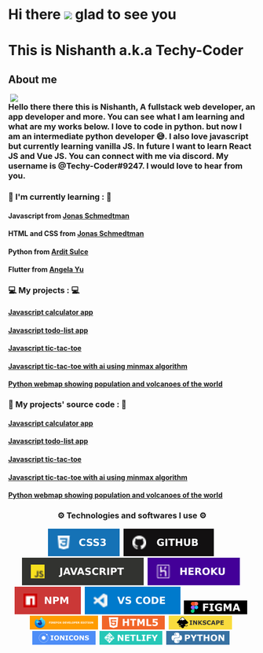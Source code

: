 <h1>Hi there <img src="https://github.com/Ashutosh00710/Ashutosh00710/blob/master/wave.gif" width="50px"> glad to see you</h1>
<h1>This is Nishanth a.k.a Techy-Coder</h1>
<h2>About me</h2>
<img align="right" src="https://github.com/Techy-Coder/Techy-Coder/blob/main/overview.gif"  width="500">
<h3>Hello there there this is Nishanth, A fullstack web developer, an app developer and more. You can see what I am learning and what are my works below. I love to code in python. but now I am an intermediate python developer 😅. I also love javascript but currently learning vanilla JS. In future I want to learn React JS and Vue JS. You can connect with me via discord. My username is @Techy-Coder#9247. I would love to hear from you.</h3>
<h3>📖 I'm currently learning : 📖</h3>
<h4>Javascript from <a href ="https://www.udemy.com/share/101WfeBUAYdFlXTHo=/">Jonas Schmedtman</a></h4>
<h4>HTML and CSS from <a href ="https://www.udemy.com/share/101WtcBUAYdFlXTHo=/">Jonas Schmedtman</a></h4>
<h4>Python from <a href ="https://www.udemy.com/share/101Wa0BUAYdFlXTHo=/">Ardit Sulce</a></a></h4>
<h4>Flutter from <a href ="https://www.udemy.com/share/101WB6BUAYdFlXTHo=/">Angela Yu</a></a></h4>
<h3>💻 My projects : 💻</h3>
<h4><a href="https://caclulator-by-nishanth.netlify.app/">Javascript calculator app</a></h4>
<h4><a href="https://todo-list-by-nishanth.netlify.app/">Javascript todo-list app</a></h4>
<h4><a href="https://tic-tac-toe-by-nishanth.netlify.app/">Javascript tic-tac-toe</a></h4>
<h4><a href="https://ai-tic-tac-toe.netlify.app/">Javascript tic-tac-toe with ai using minmax algorithm</a></h4>
<h4><a href="https://volcanoes-and-population-webmap.netlify.app/">Python webmap showing population and volcanoes of the world</a></h4>
<h3>📁 My projects' source code : 📁</h3>
<h4><a href="https://github.com/Techy-Coder/calculator">Javascript calculator app</a></h4>
<h4><a href="https://github.com/Techy-Coder/Todo-list">Javascript todo-list app</a></h4>
<h4><a href="https://github.com/Techy-Coder/Tic-Tac-Toe">Javascript tic-tac-toe</a></h4>
<h4><a href="https://github.com/Techy-Coder/Tic-Tac-Toe-with-AI">Javascript tic-tac-toe with ai using minmax algorithm</a></h4>
<h4><a href="https://github.com/Techy-Coder/Volcano-and-population-webmap">Python webmap showing population and volcanoes of the world</a></h4>
<h3 align="center">⚙ Technologies and softwares I use ⚙</h3>
<p align="center">
<img src="https://github.com/Techy-Coder/Techy-Coder/blob/main/icons/CSS.svg">&nbsp;
<img src="https://github.com/Techy-Coder/Techy-Coder/blob/main/icons/Github.svg">&nbsp;
  <img src="https://github.com/Techy-Coder/Techy-Coder/blob/main/icons/JS.svg">&nbsp;
  <img src="https://github.com/Techy-Coder/Techy-Coder/blob/main/icons/Heroku.svg">&nbsp;
  <img src="https://github.com/Techy-Coder/Techy-Coder/blob/main/icons/Npm.svg">&nbsp;
  <img src="https://github.com/Techy-Coder/Techy-Coder/blob/main/icons/Vscode.svg">&nbsp;
  <img src="https://github.com/Techy-Coder/Techy-Coder/blob/main/icons/figma-1.png" alt="">&nbsp;
  <img src="https://github.com/Techy-Coder/Techy-Coder/blob/main/icons/firefox-browser-developer-edition.png" alt="">&nbsp;
  <img src="https://github.com/Techy-Coder/Techy-Coder/blob/main/icons/html-5.png" alt="">&nbsp;
  <img src="https://github.com/Techy-Coder/Techy-Coder/blob/main/icons/inkscape-flat-logo-2color-text.png" alt="">&nbsp;
  <img src="https://github.com/Techy-Coder/Techy-Coder/blob/main/icons/ionic-logo-svgrepo-com.png" alt="">&nbsp;
  <img src="https://github.com/Techy-Coder/Techy-Coder/blob/main/icons/netlify.png" alt="">&nbsp;
  <img src="https://github.com/Techy-Coder/Techy-Coder/blob/main/icons/python.png" alt="">&nbsp;
</p>

